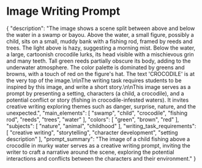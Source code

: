 # Image Writing Prompt

{
  "description": "The image shows a scene split between above and below the water in a swamp or bayou. Above the water, a small figure, possibly a child, sits on a small, muddy bank with a fishing rod, framed by reeds and trees. The light above is hazy, suggesting a morning mist. Below the water, a large, cartoonish crocodile lurks, its head visible with a mischievous grin and many teeth. Tall green reeds partially obscure its body, adding to the underwater atmosphere. The color palette is dominated by greens and browns, with a touch of red on the figure's hat. The text 'CROCODILE' is at the very top of the image.\n\nThe writing task requires students to be inspired by this image, and write a short story.\n\nThis image serves as a prompt by presenting a setting, characters (a child, a crocodile), and a potential conflict or story (fishing in crocodile-infested waters). It invites creative writing exploring themes such as danger, surprise, nature, and the unexpected.",
  "main_elements": [
    "swamp",
    "child",
    "crocodile",
    "fishing rod",
    "reeds",
    "trees",
    "water"
  ],
  "colors": [
    "green",
    "brown",
    "red"
  ],
  "subjects": [
    "nature",
    "animal",
    "childhood"
  ],
  "writing_task_requirements": [
    "creative writing",
    "storytelling",
    "character development",
    "setting description"
  ],
  "prompt_summary": "The image of a child fishing above a crocodile in murky water serves as a creative writing prompt, inviting the writer to craft a narrative around the scene, exploring the potential interactions and conflicts between the characters and their environment."
}